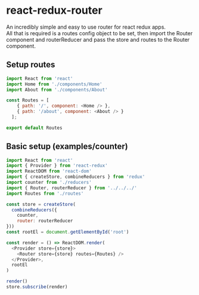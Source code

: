# react-redux-router

An incredibly simple and easy to use router for react redux apps.<br />
All that is required is a routes config object to be set, then import the Router component and routerReducer and pass the store and routes to the Router component.

## Setup routes
```js
import React from 'react'
import Home from './components/Home'
import About from './components/About'

const Routes = [
    { path: '/', component: <Home /> },
    { path: '/about', component: <About /> }
  ];

export default Routes
```

## Basic setup (examples/counter)
```js
import React from 'react'
import { Provider } from 'react-redux'
import ReactDOM from 'react-dom'
import { createStore, combineReducers } from 'redux'
import counter from './reducers'
import { Router, routerReducer } from '../../../'
import Routes from './routes'

const store = createStore(
  combineReducers({
    counter, 
    router: routerReducer
}))
const rootEl = document.getElementById('root')

const render = () => ReactDOM.render(
  <Provider store={store}>
    <Router store={store} routes={Routes} />
  </Provider>,
  rootEl
)

render()
store.subscribe(render)
```
